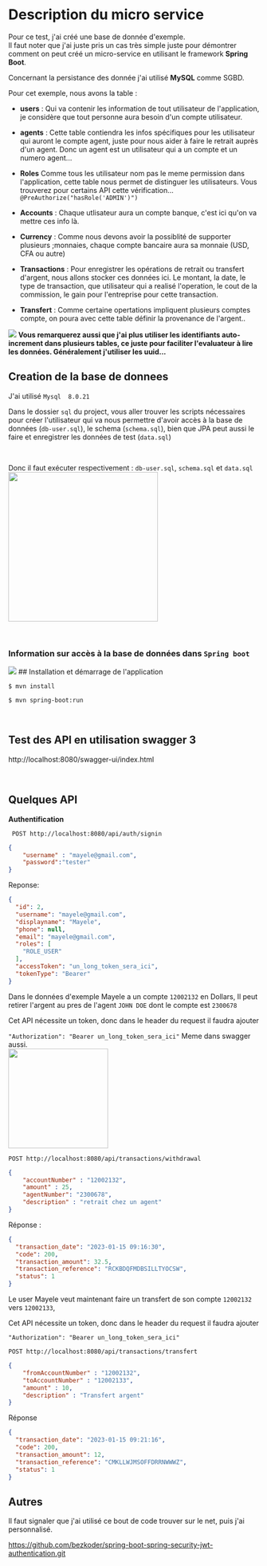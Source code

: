 
# Description du micro service
<p>
Pour ce test, j'ai créé une base de donnée d'exemple.<br/> Il faut noter que j'ai juste pris un cas très simple juste pour démontrer comment on peut créé un micro-service en utilisant le framework  <b>Spring Boot</b>.
</p>
<p>
Concernant la persistance des donnée j'ai utilisé <b>MySQL</b> comme SGBD.
</p>

<p>

Pour cet exemple, nous avons la table : 
- <b>users</b> : Qui va contenir les information de tout utilisateur de l'application, je considère que tout personne aura besoin d'un compte utilisateur.

- <b>agents</b> : Cette table contiendra les infos spécifiques pour les utilisateur qui auront le compte agent, juste pour nous aider à faire le retrait auprès d'un agent. Donc un agent est un utilisateur qui a un compte et un numero agent...

- <b>Roles</b> Comme tous les utilisateur nom pas le meme permission dans l'application, cette table nous permet de distinguer les utilisateurs. Vous trouverez pour certains API cette vérification...
```@PreAuthorize("hasRole('ADMIN')")```
- <b>Accounts</b> : Chaque utlisateur aura un compte banque, c'est ici qu'on va mettre ces info là.

- <b>Currency</b> : Comme nous devons avoir la possiblité de supporter plusieurs ;monnaies, chaque compte bancaire aura sa monnaie (USD, CFA ou autre) 

- <b>Transactions</b> : Pour enregistrer les opérations de retrait ou transfert d'argent, nous allons stocker ces données ici. Le montant, la date, le type de transaction, que utilisateur qui a realisé l'operation, le cout de la commission, le gain pour l'entreprise pour cette transaction.

- <b>Transfert</b> : Comme certaine opertations impliquent plusieurs comptes compte, on poura avec cette table définir la provenance de l'argent..
</p>

<img src='./screens/schema.PNG'>
<b>
Vous remarquerez aussi que j'ai plus utiliser les identifiants auto-increment dans plusieurs tables, ce juste pour faciliter l'evaluateur à lire les données. Généralement j'utiliser les uuid... 

</b>

## Creation de la base de donnees
J'ai utilisé ```Mysql  8.0.21```


Dans le dossier ```sql``` du project, vous aller trouver les scripts nécessaires pour créer l'utilisateur qui va nous permettre d'avoir accès à  la base de données  (```db-user.sql```), le schema (```schema.sql```), bien que JPA peut aussi le faire et enregistrer les données de test (```data.sql```)

<br/>

Donc il faut exécuter respectivement : ```db-user.sql```, ```schema.sql``` et ```data.sql```
<br/>
<img src='./screens/sql.PNG' height='300'>

<br/>

### Information sur accès à la base de données dans ```Spring boot```
<img src='./screens/dbname.PNG'>
## Installation et démarrage de l'application

```$ mvn install```

```$ mvn spring-boot:run```

<br/>

## Test des API en utilisation swagger 3
http://localhost:8080/swagger-ui/index.html

<br/>

## Quelques API

<b> Authentification</b>

``` POST http://localhost:8080/api/auth/signin```

```json
{
    "username" : "mayele@gmail.com",
    "password":"tester"
}
```
Reponse:
```json
{
  "id": 2,
  "username": "mayele@gmail.com",
  "displayname": "Mayele",
  "phone": null,
  "email": "mayele@gmail.com",
  "roles": [
    "ROLE_USER"
  ],
  "accessToken": "un_long_token_sera_ici",
  "tokenType": "Bearer"
}

```
Dans le données d'exemple Mayele a un compte ```12002132``` en Dollars,
Il peut retirer l'argent au pres de l'agent ```JOHN DOE``` dont le compte est ```2300678```



Cet API nécessite un token, donc dans le header du request il faudra ajouter

```"Authorization": "Bearer un_long_token_sera_ici"```
Meme dans swagger aussi.
<br/>
<img src='./screens/swagger_token.PNG' height="200">
<br/>

```POST http://localhost:8080/api/transactions/withdrawal```

```json
{
    "accountNumber" : "12002132",
    "amount" : 25,
    "agentNumber": "2300678",
    "description" : "retrait chez un agent"
}
```
Réponse :

```json
{
  "transaction_date": "2023-01-15 09:16:30",
  "code": 200,
  "transaction_amount": 32.5,
  "transaction_reference": "RCKBDQFMDBSILLTYOCSW",
  "status": 1
}
```

Le user Mayele veut maintenant faire un transfert de son compte  ```12002132``` vers ```12002133```,

Cet API nécessite un token, donc dans le header du request il faudra ajouter

```"Authorization": "Bearer un_long_token_sera_ici"```

```POST http://localhost:8080/api/transactions/transfert```

```json
{
    "fromAccountNumber" : "12002132",
    "toAccountNumber" : "12002133",
    "amount" : 10,
    "description" : "Transfert argent"
}
```
Réponse
```json
{
  "transaction_date": "2023-01-15 09:21:16",
  "code": 200,
  "transaction_amount": 12,
  "transaction_reference": "CMKLLWJMSOFFDRRNWWWZ",
  "status": 1
}
```


## Autres
Il faut signaler que j'ai utilisé ce bout de code trouver sur le net, puis j'ai personnalisé.

https://github.com/bezkoder/spring-boot-spring-security-jwt-authentication.git 